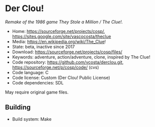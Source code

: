 # Der Clou!

_Remake of the 1986 game They Stole a Million / The Clue!._

- Home: https://sourceforge.net/projects/cosp/, https://sites.google.com/site/vascocosta/theclue
- Media: https://en.wikipedia.org/wiki/The_Clue!
- State: beta, inactive since 2017
- Download: https://sourceforge.net/projects/cosp/files/
- Keywords: adventure, action/adventure, clone, inspired by The Clue!
- Code repository: https://github.com/vcosta/derclou.git, https://sourceforge.net/p/cosp/code/ (cvs)
- Code language: C
- Code license: Custom (Der Clou! Public License)
- Code dependencies: SDL

May require original game files.

## Building

- Build system: Make

